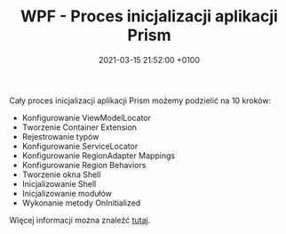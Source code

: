 ﻿---
layout: post
title:  "WPF - Proces inicjalizacji aplikacji Prism"
date:   2021-03-15 21:52:00 +0100
category: wpf prism
---
Cały proces inicjalizacji aplikacji Prism możemy podzielić na 10 kroków:

* Konfigurowanie ViewModelLocator
* Tworzenie Container Extension
* Rejestrowanie typów
* Konfigurowanie ServiceLocator
* Konfigurowanie RegionAdapter Mappings
* Konfigurowanie Region Behaviors
* Tworzenie okna Shell
* Inicjalizowanie Shell
* Inicjalizowanie modułów
* Wykonanie metody OnInitialized

Więcej informacji można znaleźć [tutaj][wpf-prism].

[wpf-prism]: https://app.pluralsight.com/library/courses/prism-wpf-introduction/table-of-contents
